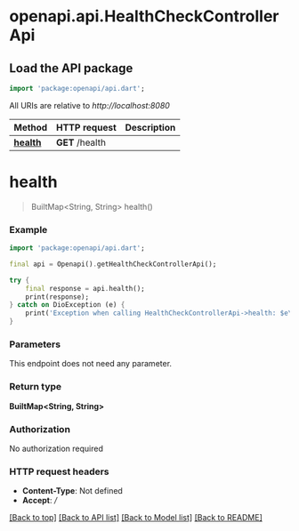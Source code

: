 # openapi.api.HealthCheckControllerApi

## Load the API package
```dart
import 'package:openapi/api.dart';
```

All URIs are relative to *http://localhost:8080*

Method | HTTP request | Description
------------- | ------------- | -------------
[**health**](HealthCheckControllerApi.md#health) | **GET** /health | 


# **health**
> BuiltMap<String, String> health()



### Example
```dart
import 'package:openapi/api.dart';

final api = Openapi().getHealthCheckControllerApi();

try {
    final response = api.health();
    print(response);
} catch on DioException (e) {
    print('Exception when calling HealthCheckControllerApi->health: $e\n');
}
```

### Parameters
This endpoint does not need any parameter.

### Return type

**BuiltMap&lt;String, String&gt;**

### Authorization

No authorization required

### HTTP request headers

 - **Content-Type**: Not defined
 - **Accept**: */*

[[Back to top]](#) [[Back to API list]](../README.md#documentation-for-api-endpoints) [[Back to Model list]](../README.md#documentation-for-models) [[Back to README]](../README.md)

